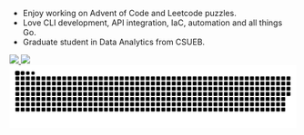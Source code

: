 - Enjoy working on Advent of Code and Leetcode puzzles.
- Love CLI development, API integration, IaC, automation and all things Go.
- Graduate student in Data Analytics from CSUEB.

<a href="https://github.com/arunsathiya">
   <picture>
      <source
         srcset="https://github-readme-stats.vercel.app/api?username=arunsathiya&hide=jupyter%20notebook&rank_icon=github&show_icons=true&layout=compact&theme=dark"
         media="(prefers-color-scheme: dark)"
         />
      <source
         srcset="https://github-readme-stats.vercel.app/api?username=arunsathiya&hide=jupyter%20notebook&rank_icon=github&show_icons=true&layout=compact"
         media="(prefers-color-scheme: light), (prefers-color-scheme: no-preference)"
         />
      <img src="https://github-readme-stats.vercel.app/api?username=arunsathiya&hide=jupyter%20notebook&rank_icon=github&show_icons=true" />
   </picture>
</a>
<a href="https://github.com/arunsathiya">
   <picture>
      <source
         srcset="https://github-readme-stats.vercel.app/api/top-langs/?username=arunsathiya&hide=jupyter%20notebook&layout=compact&theme=dark"
         media="(prefers-color-scheme: dark)"
         />
      <source
         srcset="https://github-readme-stats.vercel.app/api/top-langs/?username=arunsathiya&hide=jupyter%20notebook&layout=compact"
         media="(prefers-color-scheme: light), (prefers-color-scheme: no-preference)"
         />
      <img src="https://github-readme-stats.vercel.app/api/top-langs/?username=arunsathiya&hide=jupyter%20notebook&show_icons=true" />
   </picture>
</a>

<picture>
  <source media="(prefers-color-scheme: dark)" srcset="https://raw.githubusercontent.com/arunsathiya/arunsathiya/output/github-contribution-grid-snake-dark.svg">
  <source media="(prefers-color-scheme: light)" srcset="https://raw.githubusercontent.com/arunsathiya/arunsathiya/output/github-contribution-grid-snake.svg">
  <img alt="github contribution grid snake animation" src="https://raw.githubusercontent.com/arunsathiya/arunsathiya/output/github-contribution-grid-snake.svg">
</picture>
